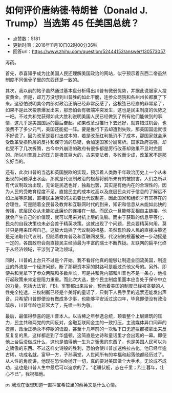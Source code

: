 # 如何评价唐纳德·特朗普（Donald J. Trump）当选第 45 任美国总统？
- 点赞数：5181
- 更新时间：2016年11月10日02时00分36秒
- 回答url：https://www.zhihu.com/question/52444153/answer/130573057
<body>
 <p data-pid="qFwQQ-8D">泻药。</p>
 <p data-pid="rLrM-wA3">首先，恭喜知乎成为比美国人民还理解美国政治的网站，似乎预示着东西二帝虽然制度不同但骨子里的东西还是一致的。</p>
 <p data-pid="WQiY2k4Y">其次，我以前的帖子虽然通过基本盘分析得出川普有微弱优势，并据此说服家人投资黄金。但是，却万万没想到川普胜的如此干脆，连参众两院和各州州长都赢了下来。这恐怕说明美帝内部对政治正确已经非常反感了，这根弦已经崩的非常紧了，如果不是此次投票爆发出来，那恐怕会有极端冲突发生，这也是民主制度的优势之一吧。不过共和党获得如此大胜利说明美国人民已经做到了所有他们能做到的事情，这几乎是美国国运的最后奋起。如果改革没推行下去还好，就算错过机会，也浪费不了多少元气，美国还能挺一阵。要是推行下去却遭到失败，那美国国运就很不好说了。因为改革是要付出成本的，若是改革红利抵消不了成本，那国家就会承受改革受损阶层的反扑和保守派的质疑，会加速国家分崩离析。国家政府虽强，却也受不了几次折腾，古今中外崩溃的政府有很多都是厉行改革却效果不显时完蛋的。所以川普肩上的压力是极其巨大的，古来变法者，多败而少成，改革家不是那么好当的。</p>
 <p data-pid="sKGqM3Qw">还有，此次川普的当选和英国脱欧的实现，预示着人类数千年政治历史上一个从未出现的问题浮出水面，那就是代议制政治的根基将前所未有的被损害。人们之所以有代议制政治出现，无论是民选也好，独裁也罢，其实是有他内在的合理性的。因为人民的受教育程度不足，直接民主的成本过高以及底层民众对于信息的了解远不如上层等原因，直接民主通常的决策要比代议制差，因此国家和组织才有其存在的合理性。可是随着全民普及教育和互联网时代的到来，知识和信息从未能如此快的传播，底层民众从未能如此廉价的连接在一起。而民众一旦能够互相自主链接，他就会产生自己的价值观，就可以用来对抗上层的洗脑。而由于获取的信息平等化，民众的自我决策也未必会差于精英决策。这就出现了个问题，民众要精英何用，莫非只是用来压榨自己，这极大动摇了代议制的根基。虽然现阶段人民的直接决策还是无法取代代议制，但随着教育普及和互联网发展，代议制的根基被进一步动摇是一定的，各国政府会向直接民主经验最为丰富的瑞士不断靠拢。互联网的扁平化终于从经济领域，干涉到了政治领域。</p>
 <p data-pid="Uv5AgjTI">同时，川普的上台只不过是个开始。我不看好他真的能够让制造业回流美国，制造业的外流是一个经济问题，断了那帮资本家的财路可是超过杀他父母的。另外，即便共和党拿下了参众两院和多数州长，可是共和党内部和川普也不是一条心，他推行起政策来肯定是阻力重重。而此次大选，整个民主制度里面本应当处于保守中立的力量，包括大法官、FBI、军警都出来站台，预示着美国的制度已经被贪婪的人性完全挖透，三权制衡已经是个美好的童话了，只剩下人民手里的选票还能发出声音。只希望川普即便没有做成多少事，也能够平安活过这四年，毕竟即便没有政治暗杀，川普年龄也非常大了，先续一秒为敬。</p>
 <p data-pid="C9Jycz7_">最后，最值得恭喜的是川普本人。以古稀之年参选总统，顶着整个上层建筑的压力，民主共和两党的共同反对，金融互联网金主的一致打压，主流媒体异口同声的摸黑，政治正确永不停歇的诋毁，甚至十几年前的一次私下口无遮拦都被拿出来反反复复的黑，这样都走到了华盛顿，这简直是史诗和童话里才会出现的一幕。即便他上台后没做成什么，这也是值得他一生为之骄傲的东西了，也是美国人民可以为之骄傲的东西。不过这样史诗般的胜利，恐怕会使川普加速格拉古化，他已经年逾古稀，功成名就，富甲一方，子孙满堂，人世间所有的幸福和起落他都经历过了。从人性的角度讲，他现在恐怕会抛开一切，真的要对美国做个大手术。无论成不成功，这也是川普人生中最后可以追求的了。“老骥伏枥，志在千里；烈士暮年，壮心不已”，我祝福他。</p>
 <p data-pid="9tQXAkcy">ps.我现在很想知道一直押宝希拉里的蔡英文是什么心情。</p>
</body>